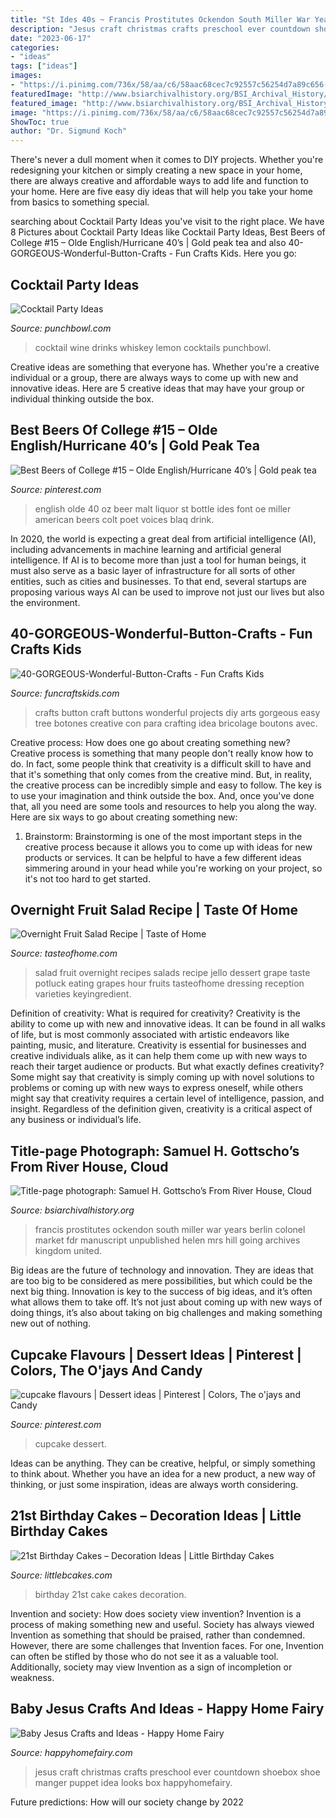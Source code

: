 ```yaml
---
title: "St Ides 40s ~ Francis Prostitutes Ockendon South Miller War Years Berlin Colonel Market Fdr Manuscript Unpublished Helen Mrs Hill Going Archives Kingdom United"
description: "Jesus craft christmas crafts preschool ever countdown shoebox shoe manger puppet idea looks box happyhomefairy"
date: "2023-06-17"
categories:
- "ideas"
tags: ["ideas"]
images:
- "https://i.pinimg.com/736x/58/aa/c6/58aac68cec7c92557c56254d7a89c656--best-beer-beverages.jpg"
featuredImage: "http://www.bsiarchivalhistory.org/BSI_Archival_History/Woodys_World_files/droppedImage_5.png"
featured_image: "http://www.bsiarchivalhistory.org/BSI_Archival_History/Woodys_World_files/droppedImage_5.png"
image: "https://i.pinimg.com/736x/58/aa/c6/58aac68cec7c92557c56254d7a89c656--best-beer-beverages.jpg"
ShowToc: true
author: "Dr. Sigmund Koch"
---
```



There's never a dull moment when it comes to DIY projects. Whether you're redesigning your kitchen or simply creating a new space in your home, there are always creative and affordable ways to add life and function to your home. Here are five easy diy ideas that will help you take your home from basics to something special.

	

		
searching about Cocktail Party Ideas you've visit to the right place. We have 8 Pictures about Cocktail Party Ideas like Cocktail Party Ideas, Best Beers of College #15 – Olde English/Hurricane 40’s | Gold peak tea and also 40-GORGEOUS-Wonderful-Button-Crafts - Fun Crafts Kids. Here you go:
		
    
## Cocktail Party Ideas

<img loading=lazy src="https://www.punchbowl.com/gridfs/fs/576d7e24196c6f5058000f26-1466793508" onerror="this.onerror=null;this.src='https://tse2.mm.bing.net/th?id=OIP.nHDDtQIsMfH9klugBfLyvAHaJ4&amp;pid=15.1';" alt="Cocktail Party Ideas">

_Source: punchbowl.com_

>cocktail wine drinks whiskey lemon cocktails punchbowl. 

	

Creative ideas are something that everyone has. Whether you're a creative individual or a group, there are always ways to come up with new and innovative ideas. Here are 5 creative ideas that may have your group or individual thinking outside the box.

    
## Best Beers Of College #15 – Olde English/Hurricane 40’s | Gold Peak Tea

<img loading=lazy src="https://i.pinimg.com/736x/58/aa/c6/58aac68cec7c92557c56254d7a89c656--best-beer-beverages.jpg" onerror="this.onerror=null;this.src='https://tse2.mm.bing.net/th?id=OIP.AeVOkrS8lXCxb4OBC02UOQHaLL&amp;pid=15.1';" alt="Best Beers of College #15 – Olde English/Hurricane 40’s | Gold peak tea">

_Source: pinterest.com_

>english olde 40 oz beer malt liquor st bottle ides font oe miller american beers colt poet voices blaq drink. 

	

In 2020, the world is expecting a great deal from artificial intelligence (AI), including advancements in machine learning and artificial general intelligence. If AI is to become more than just a tool for human beings, it must also serve as a basic layer of infrastructure for all sorts of other entities, such as cities and businesses. To that end, several startups are proposing various ways AI can be used to improve not just our lives but also the environment.

    
## 40-GORGEOUS-Wonderful-Button-Crafts - Fun Crafts Kids

<img loading=lazy src="https://funcraftskids.com/wp-content/uploads/2016/01/40-GORGEOUS-Wonderful-Button-Crafts.jpg" onerror="this.onerror=null;this.src='https://tse4.mm.bing.net/th?id=OIP.YwheWgzCGWNHly-KNRDFxAHaHa&amp;pid=15.1';" alt="40-GORGEOUS-Wonderful-Button-Crafts - Fun Crafts Kids">

_Source: funcraftskids.com_

>crafts button craft buttons wonderful projects diy arts gorgeous easy tree botones creative con para crafting idea bricolage boutons avec. 

	

Creative process: How does one go about creating something new?
Creative process is something that many people don't really know how to do. In fact, some people think that creativity is a difficult skill to have and that it's something that only comes from the creative mind. But, in reality, the creative process can be incredibly simple and easy to follow. The key is to use your imagination and think outside the box. And, once you've done that, all you need are some tools and resources to help you along the way. Here are six ways to go about creating something new: 
1) Brainstorm: Brainstorming is one of the most important steps in the creative process because it allows you to come up with ideas for new products or services. It can be helpful to have a few different ideas simmering around in your head while you're working on your project, so it's not too hard to get started.

    
## Overnight Fruit Salad Recipe | Taste Of Home

<img loading=lazy src="https://cdn2.tmbi.com/TOH/Images/Photos/37/1200x1200/exps9874_B163857D11_06_3b.jpg" onerror="this.onerror=null;this.src='https://tse2.mm.bing.net/th?id=OIP.d77yqdQOZAYEd4z1VysLIwHaHa&amp;pid=15.1';" alt="Overnight Fruit Salad Recipe | Taste of Home">

_Source: tasteofhome.com_

>salad fruit overnight recipes salads recipe jello dessert grape taste potluck eating grapes hour fruits tasteofhome dressing reception varieties keyingredient. 

	

Definition of creativity: What is required for creativity?
Creativity is the ability to come up with new and innovative ideas. It can be found in all walks of life, but is most commonly associated with artistic endeavors like painting, music, and literature. Creativity is essential for businesses and creative individuals alike, as it can help them come up with new ways to reach their target audience or products. But what exactly defines creativity? Some might say that creativity is simply coming up with novel solutions to problems or coming up with new ways to express oneself, while others might say that creativity requires a certain level of intelligence, passion, and insight. Regardless of the definition given, creativity is a critical aspect of any business or individual’s life.

    
## Title-page Photograph: Samuel H. Gottscho’s From River House, Cloud

<img loading=lazy src="http://www.bsiarchivalhistory.org/BSI_Archival_History/Woodys_World_files/droppedImage_5.png" onerror="this.onerror=null;this.src='https://tse3.mm.bing.net/th?id=OIP.LQqXRDESmhGBk0omd8QfmQHaKd&amp;pid=15.1';" alt="Title-page photograph: Samuel H. Gottscho’s From River House, Cloud">

_Source: bsiarchivalhistory.org_

>francis prostitutes ockendon south miller war years berlin colonel market fdr manuscript unpublished helen mrs hill going archives kingdom united. 

	

Big ideas are the future of technology and innovation. They are ideas that are too big to be considered as mere possibilities, but which could be the next big thing. Innovation is key to the success of big ideas, and it’s often what allows them to take off. It’s not just about coming up with new ways of doing things, it’s also about taking on big challenges and making something new out of nothing.

    
## Cupcake Flavours | Dessert Ideas | Pinterest | Colors, The O&#039;jays And Candy

<img loading=lazy src="https://s-media-cache-ak0.pinimg.com/736x/86/38/10/863810653c73b7c72c4dd35f1db3beb3.jpg" onerror="this.onerror=null;this.src='https://tse1.mm.bing.net/th?id=OIP.-5vFR2b_DyFj-RgQc_wNKAHaEc&amp;pid=15.1';" alt="cupcake flavours | Dessert ideas | Pinterest | Colors, The o&#039;jays and Candy">

_Source: pinterest.com_

>cupcake dessert. 

	

Ideas can be anything. They can be creative, helpful, or simply something to think about. Whether you have an idea for a new product, a new way of thinking, or just some inspiration, ideas are always worth considering.

    
## 21st Birthday Cakes – Decoration Ideas | Little Birthday Cakes

<img loading=lazy src="http://www.littlebcakes.com/wp-content/uploads/2014/02/21st-Birthday-Cake-Ideas-910x1024.jpg" onerror="this.onerror=null;this.src='https://tse4.mm.bing.net/th?id=OIP.nLfGNnMWlICoU8xdpc_xiAHaIV&amp;pid=15.1';" alt="21st Birthday Cakes – Decoration Ideas | Little Birthday Cakes">

_Source: littlebcakes.com_

>birthday 21st cake cakes decoration. 

	

Invention and society: How does society view invention?
Invention is a process of making something new and useful. Society has always viewed Invention as something that should be praised, rather than condemned. However, there are some challenges that Invention faces. For one, Invention can often be stifled by those who do not see it as a valuable tool. Additionally, society may view Invention as a sign of incompletion or weakness.

    
## Baby Jesus Crafts And Ideas - Happy Home Fairy

<img loading=lazy src="http://happyhomefairy.com/wp-content/uploads/2011/12/baby-jesus-shoe-box1.jpg" onerror="this.onerror=null;this.src='https://tse4.mm.bing.net/th?id=OIP.m9Ht999PdMKDO2VTDeeIigHaLG&amp;pid=15.1';" alt="Baby Jesus Crafts and Ideas - Happy Home Fairy">

_Source: happyhomefairy.com_

>jesus craft christmas crafts preschool ever countdown shoebox shoe manger puppet idea looks box happyhomefairy. 

	

Future predictions: How will our society change by 2022
 

